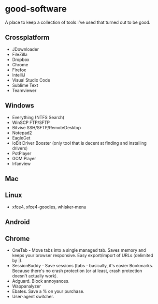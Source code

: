 # good-software
A place to keep a collection of tools I've used that turned out to be good.

## Crossplatform
- JDownloader
- FileZilla
- Dropbox
- Chrome
- Firefox
- IntelliJ
- Visual Studio Code
- Sublime Text
- Teamviewer

## Windows
- Everything (NTFS Search)
- WinSCP FTP/SFTP
- Bitvise SSH/SFTP/RemoteDesktop
- Notepad2
- EagleGet
- IoBit Driver Booster (only tool that is decent at finding and installing drivers)
- PotPlayer
- GOM Player
- Irfanview

## Mac

## Linux
- xfce4, xfce4-goodies, whisker-menu

## Android


## Chrome
- OneTab - Move tabs into a single managed tab. Saves memory and keeps your browser responsive. Easy export/import of URLs (delimited by |).
- SessionBuddy - Save sessions (tabs - basically, it's easier Bookmarks. Because there's no crash protection (or at least, crash protection doesn't actually work).
- Adguard. Block annoyances.
- Wappanalyzer
- Ebates. Save a % on your purchase.
- User-agent switcher.
